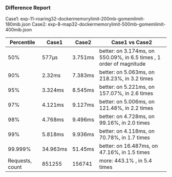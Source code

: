 ### Difference Report
Case1: exp-11-roaring32-dockermemorylimit-200mb-gomemlimit-180mib.json
Case2: exp-8-map32-dockermemorylimit-500mb-gomemlimit-400mib.json

|Percentile|Case1|Case2|Case1 vs Case2|
|---|---|---|---|
|50%|577µs|3.751ms|better: on 3.174ms, on 550.09%, in 6.5 times , 1 order of magnitude|
|90%|2.32ms|7.383ms|better: on 5.063ms, on 218.23%, in 3.2 times |
|95%|3.324ms|8.545ms|better: on 5.221ms, on 157.07%, in 2.6 times |
|97%|4.121ms|9.127ms|better: on 5.006ms, on 121.48%, in 2.2 times |
|98%|4.768ms|9.496ms|better: on 4.728ms, on 99.16%, in 2.0 times |
|99%|5.818ms|9.936ms|better: on 4.118ms, on 70.78%, in 1.7 times |
|99.999%|34.963ms|51.45ms|better: on 16.487ms, on 47.16%, in 1.5 times |
|Requests, count|851255|156741|more: 443.1% , in 5.4 times |
